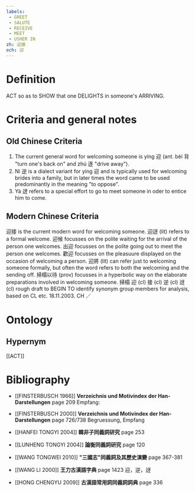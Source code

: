 ```yaml
---
labels: 
 - GREET
 - SALUTE
 - RECEIVE
 - MEET
 - USHER IN
zh: 迎接
och: 迎
---
```


# Definition
ACT so as to SHOW that one DELIGHTS in someone's ARRIVING.
# Criteria and general notes
## Old Chinese Criteria
1. The current general word for welcoming someone is yíng 迎 (ant. bèi 背 "turn one's back on" and zhú 逐 "drive away").
2. Nì 逆 is a dialect variant for yíng 迎 and is typically used for welcoming brides into a family, but in later times the word came to be used predominantly in the meaning "to oppose".
3. Yà 迓 refers to a special effort to go to meet someone in oder to entice him to come.
## Modern Chinese Criteria
迎接 is the current modern word for welcoming someone.
迎迓 (lit) refers to a formal welcome.
迎候 focusses on the polite waiting for the arrival of the person one welcomes.
出迎 focusses on the polite going out to meet the person one welcomes.
歡迎 focusses on the pleasuure displayed on the occasion of welcoming a person.
迎將 (lit) can refer just to welcoming someone formally, but often the word refers to both the welcoming and the sending off.
掃榻以待 (prov) focusses in a hyperbolic way on the elaborate preparations involved in welcoming someone.
掃榻
迎 (cl)
接 (cl)
逆 (cl)
迓 (cl)
rough draft to BEGIN TO identify synonym group members for analysis, based on CL etc. 18.11.2003. CH ／
# Ontology

## Hypernym
[[ACT]]
# Bibliography
- [[FINSTERBUSCH 1966]]
**Verzeichnis und Motivindex der Han-Darstellungen** page 209
Empfang:
- [[FINSTERBUSCH 2000]]
**Verzeichnis und Motivindex der Han-Darstellungen** page 726/738
Begruessung, Empfang
- [[HANFEI TONGYI 2004]]
**韓非子同義詞研究** page 253

- [[LUNHENG TONGYI 2004]]
**論衡同義詞研究** page 120

- [[WANG TONGWEI 2010]]
**"三國志"同義詞及其歷史演變** page 367-381

- [[WANG LI 2000]]
**王力古漢語字典** page 1423
迎，逆，迓
- [[HONG CHENGYU 2009]]
**古漢語常用詞同義詞詞典** page 336
